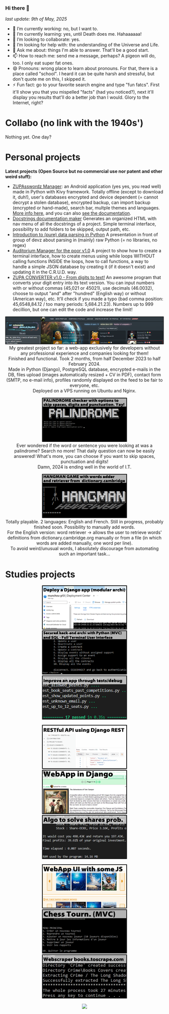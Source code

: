 ### Hi there 👋
<i>last update: 9th of May, 2025</i>


- 🔭 I’m currently working: no, but I want to.
- 🌱 I’m currently learning: yes, until Death does me. Hahaaaaaa!
- 👯 I’m looking to collaborate: yes.
- 🤔 I’m looking for help with: the understanding of the Universe and Life.
- 💬 Ask me about: things I'm able to answer. That'll be a good start.
- 📫 How to reach me: send me a message, perhaps? A pigeon will do, too. I only eat super fat ones.
- 😄 Pronouns: wrong place to learn about pronouns. For that, there is a place called "school". I heard it can be quite harsh and stressful, but don't quote me on this, I skipped it.
- ⚡ Fun fact: go to your favorite search engine and type "fun fatcs". First it'll show you that you mispelled "facts" (had you noticed?), next it'll display you results that'll do a better job than I would. Glory to the Internet, right?

# Collabo (no link with the 1940s')
Nothing yet. One day?

# Personal projects
<b>Latest projects (Open Source but no commercial use nor patent and other weird stuff):</b><br>
- <a href="https://github.com/munchou/zupasswordz-manager">ZUPAsswordz Manager</a>: an Android application (yes yes, you read well) made in Python with Kivy framework. Totally offline (except to download it, duh!), user's databases encrypted and device dependent (= cannot decrypt a stolen database), encrypted backup, can import backup (encrypted or hand-made), search bar, multple themes and languages. <a href="https://planetofthedevz.com/zupasswordz_manager/">More info here</a>, and you can also <a href="https://planetofthedevz.com/zupasswordz_manager/doc/">see the documentation</a>.<br/>
- <a href="https://github.com/munchou/docstrings-docmaker">Docstrings documentation maker</a> Generates an organized HTML with nav menu of all the docstrings of a project. Simple terminal interface, possibility to add folders to be skipped, output path, etc.<br/>
- <a href="https://github.com/munchou/intro-to-data-parsing">Introduction to (pure) data parsing in Python</a> A presentation in front of group of devz about parsing in (mainly) raw Python (= no libraries, no regex)<br/>
- <a href="https://github.com/munchou/auditoriums_manager_for_the_poor">Auditorium Manager for the poor v1.0</a> A project to show how to create a terminal interface, how to create menus using while loops WITHOUT calling functions INSIDE the loops, how to call functions, a way to handle a simple JSON database by creating it (if it doesn't exist) and updating it in the C.R.U.D. way.<br/>
- <a href="https://github.com/munchou/convert_digit_number_in_text">ZUPA CONVERTER v1.0 - From digits to text!</a> An awesome program that converts your digit entry into its text version. You can input numbers with or without commas (45,021 or 45021), use decimals (46.0032), choose to output "and" after "hundred" (English way) or without (American way), etc. It'll check if you made a typo (bad comma position: 45,6548,84.12 / too many periods: 5,684.21.23). Numbers up to 999 decillion, but one can edit the code and increase the limit!<br/>

<p align="center">
    <a href="https://www.planetofthedevz.com"><img src="/_github_images/planetofthedevz.png"/></a><br/>
    My greatest project so far: a web-app exclusively for developers without any professional experience and companies looking for them!<br>
    Finished and functional. Took 2 months, from half December 2023 to half February 2024.<br>
    Made in Python (Django), PostgreSQL database, encrypted e-mails in the DB, files upload (images automatically resized + CV in PDF), contact form (SMTP, no e-mail info), profiles randomly displayed on the feed to be fair to everyone, etc.<br>
    Deployed on a VPS running on Ubuntu and Nginx.
</p>

<p align="center">
    <a href="https://github.com/munchou/palindrome-or-not"><img src="/_github_images/palindrome_checker.png"/></a><br/>
    Ever wondered if the word or sentence you were looking at was a palindrome? Search no more! That daily question can now be easily answered! What's more, you can choose if you want to skip spaces, punctuation and digits!<br/>
    Damn, 2024 is ending well in the world of I.T.
</p>

<p align="center">
    <a href="https://github.com/munchou/hangman-game"><img src="/_github_images/hangman_game.png"/></a><br/>
    Totally playable. 2 languages: English and French. Still in progress, probably finished soon. Possibility to manually add words.<br/>
    For the English version: word retriever -> allows the user to retrieve words' definitions from dictionary.cambridge.org manually or from a file (in which words are added manually, one word per line).<br/>
    To avoid weird/unusual words, I absolutely discourage from automating such an important task...
</p>

# Studies projects
<p align="center">
    <a href="https://github.com/munchou/OpenClassrooms-Project-13"><img src="/_github_images/project13.png"/></a> 
    <a href="https://github.com/munchou/OpenClassrooms-Project-12"><img src="/_github_images/project12.png"/></a> 
    <a href="https://github.com/munchou/OpenClassrooms-Project-11"><img src="/_github_images/project11.png"/></a>
</p>
<p align="center">
    <a href="https://github.com/munchou/OpenClassroms-Project-10"><img src="/_github_images/project10.png"/></a> 
    <a href="https://github.com/munchou/OpenClassrooms-Project-9"><img src="/_github_images/project09.png"/></a> 
    <a href="https://github.com/munchou/OpenClassrooms-Project-7"><img src="/_github_images/project07.png"/></a>
</p>
<p align="center">    
    <a href="https://github.com/munchou/OpenClassrooms-Project-6"><img src="/_github_images/project06.png"/></a> 
    <a href="https://github.com/munchou/OpenClassrooms-Project-4"><img src="/_github_images/project04.png"/></a> 
    <a href="https://github.com/munchou/OpenClassrooms-Project-2"><img src="/_github_images/project02.png"/></a>
</p>

<p align="center">
    <a href="https://github.com/munchou">
      <img src="https://github-readme-stats.vercel.app/api/top-langs/?username=munchou&theme=tokyonight"/>
    </a>
</p>
